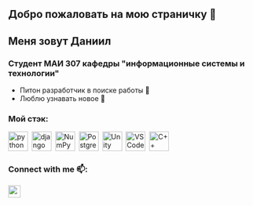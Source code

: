 ## Добро пожаловать на мою страничку :sparkler:

## Меня зовут Даниил 

### Студент МАИ 307 кафедры "информационные системы и технологии"

- Питон разработчик в поиске работы :page_with_curl:
- Люблю узнавать новое :bow:

### Мой стэк:
<div class = 'flex'>
    <img src='https://user-images.githubusercontent.com/25181517/183423507-c056a6f9-1ba8-4312-a350-19bcbc5a8697.png' title = 'python' width = "40" height = "40"/>&nbsp
    <img src='https://github.com/marwin1991/profile-technology-icons/assets/62091613/9bf5650b-e534-4eae-8a26-8379d076f3b4' title = 'django' width = "40" height = "40"/>&nbsp
    <img src='https://github.com/marwin1991/profile-technology-icons/assets/76012086/4ec200c2-acdf-4c42-b419-cd49cba3d09f' title = 'NumPy' width = "40" height = "40"/>&nbsp
    <img src='https://user-images.githubusercontent.com/25181517/117208740-bfb78400-adf5-11eb-97bb-09072b6bedfc.png' title = 'Postgre' width = "40" height = "40"/>&nbsp
    <img src='https://user-images.githubusercontent.com/25181517/193427941-9437dbbe-376f-40dc-9573-0ef5c02a26a7.png' title = 'Unity' width = "40" height = "40"/>&nbsp
    <img src='https://user-images.githubusercontent.com/25181517/192108891-d86b6220-e232-423a-bf5f-90903e6887c3.png' title = 'VSCode' width = "40" height = "40"/>&nbsp
    <img src='https://user-images.githubusercontent.com/25181517/192106073-90fffafe-3562-4ff9-a37e-c77a2da0ff58.png' title = 'C++' width = "40" height = "40"/>&nbsp

### Connect with me :mailbox::
<p>  <a href="https://t.me/ligaida"><img src="https://upload.wikimedia.org/wikipedia/commons/thumb/8/82/Telegram_logo.svg/768px-Telegram_logo.svg.png?20220101141644" height=25></a>
<!--
**cppDL/cppDL** is a ✨ _special_ ✨ repository because its `README.md` (this file) appears on your GitHub profile.

Here are some ideas to get you started:

- 🔭 I’m currently working on ...
- 🌱 I’m currently learning ...
- 👯 I’m looking to collaborate on ...
- 🤔 I’m looking for help with ...
- 💬 Ask me about ...
- 📫 How to reach me: ...
- 😄 Pronouns: ...
- ⚡ Fun fact: ...
-->
